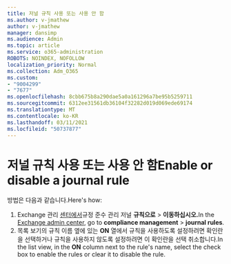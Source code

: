 ```yaml
---
title: 저널 규칙 사용 또는 사용 안 함
ms.author: v-jmathew
author: v-jmathew
manager: dansimp
ms.audience: Admin
ms.topic: article
ms.service: o365-administration
ROBOTS: NOINDEX, NOFOLLOW
localization_priority: Normal
ms.collection: Adm_O365
ms.custom:
- "9004299"
- "7677"
ms.openlocfilehash: 8cbb675b8a290dae5a0a161296a7be95b5259711
ms.sourcegitcommit: 6312ee31561db36104f32282d019d069ede69174
ms.translationtype: MT
ms.contentlocale: ko-KR
ms.lasthandoff: 03/11/2021
ms.locfileid: "50737877"
---
```

# <a name="enable-or-disable-a-journal-rule"></a><span data-ttu-id="d85ef-102">저널 규칙 사용 또는 사용 안 함</span><span class="sxs-lookup"><span data-stu-id="d85ef-102">Enable or disable a journal rule</span></span>

<span data-ttu-id="d85ef-103">방법은 다음과 같습니다.</span><span class="sxs-lookup"><span data-stu-id="d85ef-103">Here's how:</span></span>

1. <span data-ttu-id="d85ef-104">Exchange 관리 [센터에서](https://go.microsoft.com/fwlink/p/?linkid=2059104)규정 준수 관리 저널 **규칙으로**  >  **이동하십시오.**</span><span class="sxs-lookup"><span data-stu-id="d85ef-104">In the [Exchange admin center](https://go.microsoft.com/fwlink/p/?linkid=2059104), go to **compliance management** > **journal rules**.</span></span>
2. <span data-ttu-id="d85ef-105">목록 보기의 규칙 이름 옆에 있는 **ON** 열에서 규칙을 사용하도록 설정하려면 확인란을 선택하거나 규칙을 사용하지 않도록 설정하려면 이 확인란을 선택 취소합니다.</span><span class="sxs-lookup"><span data-stu-id="d85ef-105">In the list view, in the **ON** column next to the rule's name, select the check box to enable the rules or clear it to disable the rule.</span></span>
